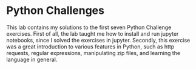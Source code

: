 # Python Challenges

This lab contains my solutions to the first seven Python Challenge exercises. First of all, the lab taught me how to install and run jupyter notebooks, since I solved the exercises in jupyter. Secondly, this exercise was a great introduction to various features in Python, such as http requests, regular expressions, manipulating zip files, and learning the language in general.
